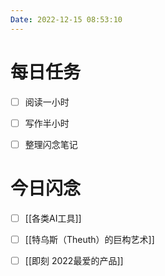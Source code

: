 ```yaml
---
Date: 2022-12-15 08:53:10
---
```


# 每日任务
- [ ] 阅读一小时
- [ ] 写作半小时
- [ ] 整理闪念笔记


# 今日闪念
- [ ] [[各类AI工具]]
- [ ] [[特乌斯（Theuth）的巨构艺术]]
- [ ] [[即刻 2022最爱的产品]]



